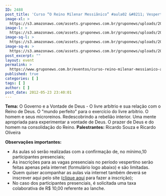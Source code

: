 ```yaml
---
ID: 2488
post_title: 'Curso “O Reino Milenar Messiânico” #aula02 &#8211; Vespertino'
image-xl: >
  https://s3.amazonaws.com/assets.gruponews.com.br/gruponews/uploads/2012/05/banner_rmma2.jpg
image-l: >
  https://s3.amazonaws.com/assets.gruponews.com.br/gruponews/uploads/2012/05/banner_rmma2.jpg
image-sq-l: >
  https://s3.amazonaws.com/assets.gruponews.com.br/gruponews/uploads/2012/05/banner_rmma2.jpg
image-sq-m: >
  https://s3.amazonaws.com/assets.gruponews.com.br/gruponews/uploads/2012/05/banner_rmma2-720x320.jpg
post_excerpt: ""
layout: event
permalink: >
  https://www.gruponews.com.br/eventos/curso-reino-milenar-messianico-aula02-vespertino
published: true
categories: [ ]
tags: [ ]
author: [ ]
post_date: 2012-05-23 23:40:01
---
```

<strong>Tema:</strong> O Governo e a Vontade de Deus - O livre arbítrio e sua relação com o Reino de Deus. O "mundo perfeito" para o exercício do livre arbítrio. O homem e seus microreinos. Redescobrindo a rebelião interior. Uma mente apropriada para experimentar a vontade de Deus. O prazer de Deus e do homem na consolidação do Reino.
<strong>Palestrantes:</strong> Ricardo Souza e Ricardo Oliveira

<strong>Observações importantes:</strong>
- As aulas só serão realizadas com a confirmação de, no mínimo,10 participantes presenciais;
- As inscrições para as vagas presenciais no período vespertino serão feitas apenas pela internet (formulário logo abaixo) e são limitadas.
- Quem quiser acompanhar as aulas via internet também deverá se inscrever aqui pelo site (<a title="Curso “O Reino Milenar Messiânico” #aula02 – Virtual" href="http://www.gruponews.com.br/eventos/curso-reino-milenar-messianico-aula02-virtual">clique aqui</a> para fazer a inscrição);
- No caso dos participantes presenciais, é solicitada uma taxa colaborativa de R$ 10,00 referente ao lanche.